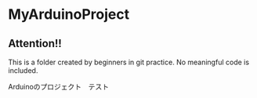# MyArduinoProject



## Attention!! 

This is a folder created by beginners in git practice.
No meaningful code is included.



Arduinoのプロジェクト　テスト